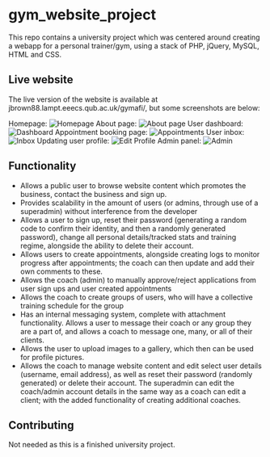 # gym_website_project
This repo contains a university project which was centered around creating a webapp for a personal trainer/gym, using a stack of PHP, jQuery, MySQL, HTML and CSS. 

## Live website
The live version of the website is available at jbrown88.lampt.eeecs.qub.ac.uk/gymafi/, but some screenshots are below:

Homepage:
![Homepage](https://i.imgur.com/N6FhYJc.jpg)
About page:
![About page](https://i.imgur.com/daZvzfL.png)
User dashboard:
![Dashboard](https://i.imgur.com/Qnv6bqq.png)
Appointment booking page:
![Appointments](https://i.imgur.com/wZmHFDa.png)
User inbox:
![Inbox](https://i.imgur.com/IZZAc6W.png)
Updating user profile:
![Edit Profile](https://i.imgur.com/SolN9OG.png)
Admin panel:
![Admin](https://i.imgur.com/3r4bQz6.png)



## Functionality
- Allows a public user to browse website content which promotes the business, contact the business and sign up.
- Provides scalability in the amount of users (or admins, through use of a superadmin) without interference from the developer
- Allows a user to sign up, reset their password (generating a random code to confirm their identity, and then a randomly generated password), change all personal details/tracked stats and training regime, alongside the ability to delete their account.
- Allows users to create appointments, alongside creating logs to monitor progress after appointments; the coach can then update and add their own comments to these.
- Allows the coach (admin) to manually approve/reject applications from user sign ups and user created appointments
- Allows the coach to create groups of users, who will have a collective training schedule for the group
- Has an internal messaging system, complete with attachment functionality. Allows a user to message their coach or any group they are a part of, and allows a coach to message one, many, or all of their clients.
- Allows the user to upload images to a gallery, which then can be used for profile pictures.
- Allows the coach to manage website content and edit select user details (username, email address), as well as reset their password (randomly generated) or delete their account. The superadmin can edit the coach/admin account details in the same way as a coach can edit a client; with the added functionality of creating additional coaches.

## Contributing

Not needed as this is a finished university project.
